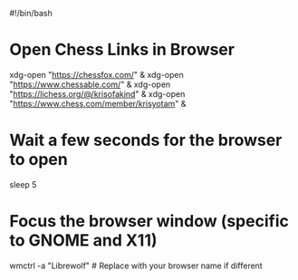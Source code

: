 #!/bin/bash

# Open Chess Links in Browser
xdg-open "https://chessfox.com/" &
xdg-open "https://www.chessable.com/" &
xdg-open "https://lichess.org/@/krisofakind" &
xdg-open "https://www.chess.com/member/krisyotam" &

# Wait a few seconds for the browser to open
sleep 5

# Focus the browser window (specific to GNOME and X11)
wmctrl -a "Librewolf"  # Replace with your browser name if different
